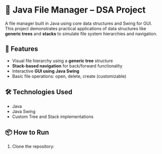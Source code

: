 # 📁 Java File Manager – DSA Project

A file manager built in Java using core data structures and Swing for GUI. This project demonstrates practical applications of data structures like **generic trees** and **stacks** to simulate file system hierarchies and navigation.

## 🔧 Features
- Visual file hierarchy using a **generic tree** structure
- **Stack-based navigation** for back/forward functionality
- Interactive **GUI using Java Swing**
- Basic file operations: open, delete, create (customizable)

## 🛠 Technologies Used
- Java
- Java Swing
- Custom Tree and Stack implementations

## 📦 How to Run
1. Clone the repository:
